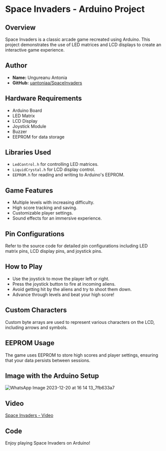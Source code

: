 # Space Invaders - Arduino Project

## Overview
Space Invaders is a classic arcade game recreated using Arduino. This project demonstrates the use of LED matrices and LCD displays to create an interactive game experience. 

## Author
- **Name:** Ungureanu Antonia
- **GitHub:** [uantoniaa/SpaceInvaders](https://github.com/uantoniaa/SpaceInvaders)

## Hardware Requirements
- Arduino Board
- LED Matrix
- LCD Display
- Joystick Module
- Buzzer
- EEPROM for data storage

## Libraries Used
- `LedControl.h` for controlling LED matrices.
- `LiquidCrystal.h` for LCD display control.
- `EEPROM.h` for reading and writing to Arduino's EEPROM.

## Game Features
- Multiple levels with increasing difficulty.
- High score tracking and saving.
- Customizable player settings.
- Sound effects for an immersive experience.

## Pin Configurations
Refer to the source code for detailed pin configurations including LED matrix pins, LCD display pins, and joystick pins.

## How to Play
- Use the joystick to move the player left or right.
- Press the joystick button to fire at incoming aliens.
- Avoid getting hit by the aliens and try to shoot them down.
- Advance through levels and beat your high score!

## Custom Characters
Custom byte arrays are used to represent various characters on the LCD, including arrows and symbols.

## EEPROM Usage
The game uses EEPROM to store high scores and player settings, ensuring that your data persists between sessions.

## Image with the Arduino Setup
![WhatsApp Image 2023-12-20 at 16 14 13_7fb633a7](https://github.com/uantoniaa/SpaceInvaders/assets/93488180/1eb76e2b-32b0-4af5-a320-b283bcbd50f6)

## Video 
[Space Invaders - Video ](https://youtu.be/jYCBzDWW0-E)

## Code 


Enjoy playing Space Invaders on Arduino!

